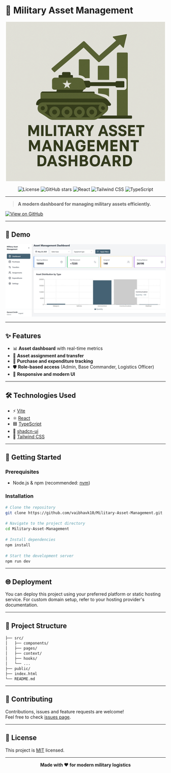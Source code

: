 # 🚀 Military Asset Management

<p align="center">
  <img src="./public/favicon.ico" alt="Project Banner" width="500" height="500" />
</p>
<p align="center">
  <img src="https://img.shields.io/github/license/vaibhavk10/Military-Asset-Management?style=flat-square" alt="License" />
  <img src="https://img.shields.io/github/stars/vaibhavk10/Military-Asset-Management?style=flat-square" alt="GitHub stars" />
  <img src="https://img.shields.io/badge/React-20232A?logo=react&logoColor=61DAFB&style=flat-square" alt="React" />
  <img src="https://img.shields.io/badge/TailwindCSS-38B2AC?logo=tailwindcss&logoColor=white&style=flat-square" alt="Tailwind CSS" />
  <img src="https://img.shields.io/badge/TypeScript-007ACC?logo=typescript&logoColor=white&style=flat-square" alt="TypeScript" />
</p>

---

> **A modern dashboard for managing military assets efficiently.**

[![View on GitHub](https://img.shields.io/badge/GitHub-Repository-181717?logo=github&logoColor=white&style=for-the-badge)](https://github.com/vaibhavk10/Military-Asset-Management)

---

## 📸 Demo

![Dashboard Screenshot](/public/dashboard.jpg)

<!-- Optionally, add a GIF for animation/transition demo -->
<!-- ![Demo Animation](https://user-images.githubusercontent.com/placeholder/demo-animation.gif) -->

---

## ✨ Features

- 📊 **Asset dashboard** with real-time metrics
- 🔄 **Asset assignment and transfer**
- 💸 **Purchase and expenditure tracking**
- 🛡️ **Role-based access** (Admin, Base Commander, Logistics Officer)
- 📱 **Responsive and modern UI**

---

## 🛠️ Technologies Used

- ⚡ [Vite](https://vitejs.dev/)
- ⚛️ [React](https://react.dev/)
- 🟦 [TypeScript](https://www.typescriptlang.org/)
- 🎨 [shadcn-ui](https://ui.shadcn.com/)
- 🌈 [Tailwind CSS](https://tailwindcss.com/)

---

## 🚀 Getting Started

### Prerequisites
- Node.js & npm (recommended: [nvm](https://github.com/nvm-sh/nvm#installing-and-updating))

### Installation

```sh
# Clone the repository
git clone https://github.com/vaibhavk10/Military-Asset-Management.git

# Navigate to the project directory
cd Military-Asset-Management

# Install dependencies
npm install

# Start the development server
npm run dev
```

---

## 🌐 Deployment
You can deploy this project using your preferred platform or static hosting service. For custom domain setup, refer to your hosting provider's documentation.

---

## 📂 Project Structure

```
├── src/
│   ├── components/
│   ├── pages/
│   ├── context/
│   ├── hooks/
│   └── ...
├── public/
├── index.html
└── README.md
```

---

## 🤝 Contributing

Contributions, issues and feature requests are welcome!<br />
Feel free to check [issues page](https://github.com/vaibhavk10/Military-Asset-Management/issues).

---

## 📄 License

This project is [MIT](LICENSE) licensed.

---

<p align="center">
  <b>Made with ❤️ for modern military logistics</b>
</p>
